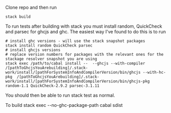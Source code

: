 Clone repo and then run
    
    stack build


 To run tests after building with stack you must install random, QuickCheck and parsec for ghcjs and ghc. The easiest way I've found to do this is to run

    # install ghc versions - will use the stack snapshot packages
    stack install random QuickCheck parsec 
    # install ghcjs versions
    # replace version numbers for packages with the relevant ones for the stackage resolver snapshot you are using
    stack exec /path/to/cabal install --  --ghcjs --with-compiler /[pathToGhcjsYouArebuilding]/.stack-work/install/[pathForSystemInfoAndCompilerVersion/bin/ghcjs --with-hc-pkg  /[pathToGhcjsYouArebuilding]/.stack-work/install/[pathForSystemInfoAndCompilerVersion/bin/ghcjs-pkg random-1.1 QuickCheck-2.9.2 parsec-3.1.11 

You should then be able to run stack test as normal.

To build 
stack exec --no-ghc-package-path cabal sdist
